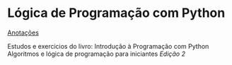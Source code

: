 # Lógica de Programação com Python
[Anotações](https://enthonyaraujo.notion.site/enthonyaraujo/L-gica-de-Programa-o-com-Python-6af3213f7f3e407ba88e5716569734fe)

Estudos e exercicios do livro: Introdução à Programação com Python Algoritmos e lógica de programação para iniciantes *Edição 2*

